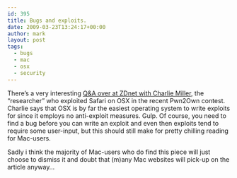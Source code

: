 ```yaml
---
id: 395
title: Bugs and exploits.
date: 2009-03-23T13:24:17+00:00
author: mark
layout: post
tags:
  - bugs
  - mac
  - osx
  - security
---
```

There&#8217;s a very interesting [Q&A over at ZDnet with Charlie Miller](http://blogs.zdnet.com/security/?p=2941), the &#8220;researcher&#8221; who exploited Safari on OSX in the recent Pwn2Own contest. Charlie says that OSX is by far the easiest operating system to write exploits for since it employs no anti-exploit measures. Gulp. Of course, you need to find a bug before you can write an exploit and even then exploits tend to require some user-input, but this should still make for pretty chilling reading for Mac-users.

Sadly i think the majority of Mac-users who do find this piece will just choose to dismiss it and doubt that (m)any Mac websites will pick-up on the article anyway&#8230;